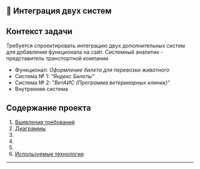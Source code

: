## 🔁 Интеграция двух систем

## Контекст задачи

Требуется спроектировать интеграцию двух дополнительных систем для добавления функционала на сайт. Системный аналитик - представитель транспортной компании.
- Функционал: *Оформление билета для перевозки животного*
- Система № 1: *"Яндекс Билеты"*
- Система № 2: *"ВетАИС (Программа ветеринарных клиник)"*
- Внутренняя система



## Содержание проекта

1. [Выявления требований](identification-of-requirements.md)
2. [Диаграммы](diagrams.md)
3. 
4.
5. 
6. [Используемые технологии](TechStack.json)



---
